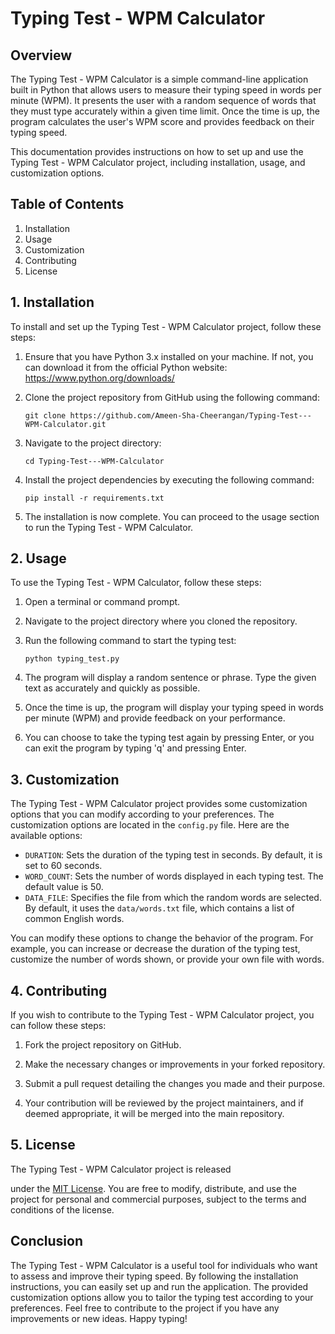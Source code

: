 # Typing Test - WPM Calculator

## Overview

The Typing Test - WPM Calculator is a simple command-line application built in Python that allows users to measure their typing speed in words per minute (WPM). It presents the user with a random sequence of words that they must type accurately within a given time limit. Once the time is up, the program calculates the user's WPM score and provides feedback on their typing speed.

This documentation provides instructions on how to set up and use the Typing Test - WPM Calculator project, including installation, usage, and customization options.

## Table of Contents

1. Installation
2. Usage
3. Customization
4. Contributing
5. License

## 1. Installation

To install and set up the Typing Test - WPM Calculator project, follow these steps:

1. Ensure that you have Python 3.x installed on your machine. If not, you can download it from the official Python website: https://www.python.org/downloads/

2. Clone the project repository from GitHub using the following command:
   ```
   git clone https://github.com/Ameen-Sha-Cheerangan/Typing-Test---WPM-Calculator.git
   ```

3. Navigate to the project directory:
   ```
   cd Typing-Test---WPM-Calculator
   ```

4. Install the project dependencies by executing the following command:
   ```
   pip install -r requirements.txt
   ```

5. The installation is now complete. You can proceed to the usage section to run the Typing Test - WPM Calculator.

## 2. Usage

To use the Typing Test - WPM Calculator, follow these steps:

1. Open a terminal or command prompt.

2. Navigate to the project directory where you cloned the repository.

3. Run the following command to start the typing test:
   ```
   python typing_test.py
   ```

4. The program will display a random sentence or phrase. Type the given text as accurately and quickly as possible.

5. Once the time is up, the program will display your typing speed in words per minute (WPM) and provide feedback on your performance.

6. You can choose to take the typing test again by pressing Enter, or you can exit the program by typing 'q' and pressing Enter.

## 3. Customization

The Typing Test - WPM Calculator project provides some customization options that you can modify according to your preferences. The customization options are located in the `config.py` file. Here are the available options:

- `DURATION`: Sets the duration of the typing test in seconds. By default, it is set to 60 seconds.
- `WORD_COUNT`: Sets the number of words displayed in each typing test. The default value is 50.
- `DATA_FILE`: Specifies the file from which the random words are selected. By default, it uses the `data/words.txt` file, which contains a list of common English words.

You can modify these options to change the behavior of the program. For example, you can increase or decrease the duration of the typing test, customize the number of words shown, or provide your own file with words.

## 4. Contributing

If you wish to contribute to the Typing Test - WPM Calculator project, you can follow these steps:

1. Fork the project repository on GitHub.

2. Make the necessary changes or improvements in your forked repository.

3. Submit a pull request detailing the changes you made and their purpose.

4. Your contribution will be reviewed by the project maintainers, and if deemed appropriate, it will be merged into the main repository.

## 5. License

The Typing Test - WPM Calculator project is released

 under the [MIT License](https://github.com/Ameen-Sha-Cheerangan/Typing-Test---WPM-Calculator/blob/main/LICENSE). You are free to modify, distribute, and use the project for personal and commercial purposes, subject to the terms and conditions of the license.

## Conclusion

The Typing Test - WPM Calculator is a useful tool for individuals who want to assess and improve their typing speed. By following the installation instructions, you can easily set up and run the application. The provided customization options allow you to tailor the typing test according to your preferences. Feel free to contribute to the project if you have any improvements or new ideas. Happy typing!
